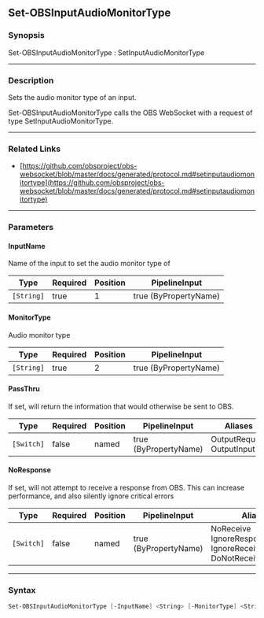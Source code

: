 Set-OBSInputAudioMonitorType
----------------------------




### Synopsis
Set-OBSInputAudioMonitorType : SetInputAudioMonitorType



---


### Description

Sets the audio monitor type of an input.


Set-OBSInputAudioMonitorType calls the OBS WebSocket with a request of type SetInputAudioMonitorType.



---


### Related Links
* [https://github.com/obsproject/obs-websocket/blob/master/docs/generated/protocol.md#setinputaudiomonitortype](https://github.com/obsproject/obs-websocket/blob/master/docs/generated/protocol.md#setinputaudiomonitortype)





---


### Parameters
#### **InputName**

Name of the input to set the audio monitor type of






|Type      |Required|Position|PipelineInput        |
|----------|--------|--------|---------------------|
|`[String]`|true    |1       |true (ByPropertyName)|



#### **MonitorType**

Audio monitor type






|Type      |Required|Position|PipelineInput        |
|----------|--------|--------|---------------------|
|`[String]`|true    |2       |true (ByPropertyName)|



#### **PassThru**

If set, will return the information that would otherwise be sent to OBS.






|Type      |Required|Position|PipelineInput        |Aliases                      |
|----------|--------|--------|---------------------|-----------------------------|
|`[Switch]`|false   |named   |true (ByPropertyName)|OutputRequest<br/>OutputInput|



#### **NoResponse**

If set, will not attempt to receive a response from OBS.
This can increase performance, and also silently ignore critical errors






|Type      |Required|Position|PipelineInput        |Aliases                                                                |
|----------|--------|--------|---------------------|-----------------------------------------------------------------------|
|`[Switch]`|false   |named   |true (ByPropertyName)|NoReceive<br/>IgnoreResponse<br/>IgnoreReceive<br/>DoNotReceiveResponse|





---


### Syntax
```PowerShell
Set-OBSInputAudioMonitorType [-InputName] <String> [-MonitorType] <String> [-PassThru] [-NoResponse] [<CommonParameters>]
```
